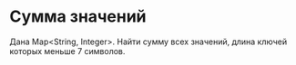 # Сумма значений

Дана Map<String, Integer>. Найти сумму всех значений, длина ключей которых меньше 7 символов.